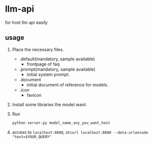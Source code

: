 # llm-api
for host llm api easily

## usage

1. Place the necessary files.
   - .default(mandatory, sample available)
     - frontpage of faq
   - .prompt(mandatory, sample available)
     - initial system prompt.
   - .document
     - initial document of reference for models.
   - .icon
     - favicon

1. Install some libraries the model want.

1. Run
   ```sh
   python server.py model_name_any_you_want_host
   ```

1. access to ```localhost:8080```, or```curl localhost:8080 --data-urlencode "text=$YOUR_QUERY"```
